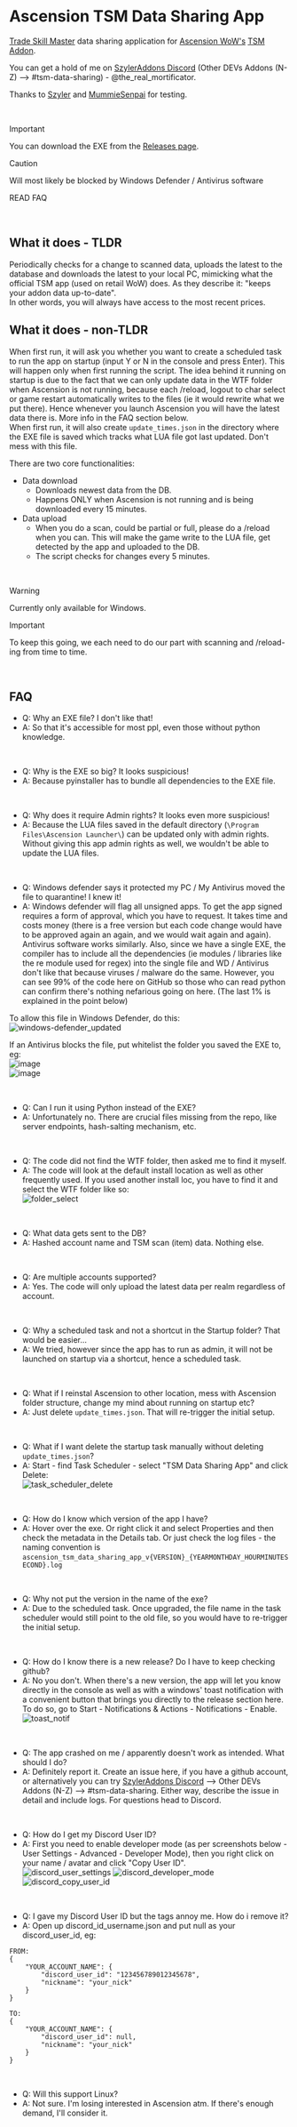 # Ascension TSM Data Sharing App

[Trade Skill Master](https://tradeskillmaster.com/) data sharing application for [Ascension WoW's](https://ascension.gg/) [TSM Addon](https://github.com/Ascension-Addons/TradeSkillMaster).

You can get a hold of me on [SzylerAddons Discord](https://discord.gg/uTxuDvuHcn) (Other DEVs Addons (N-Z) --> #tsm-data-sharing) - @the_real_mortificator.

Thanks to [Szyler](https://github.com/Szyler) and [MummieSenpai](https://github.com/MummieSenpai) for testing.

&nbsp;

> [!IMPORTANT]
> You can download the EXE from the [Releases page](https://github.com/Seminko/Ascension-TSM-Data-Sharing-App/releases).

> [!CAUTION]
> Will most likely be blocked by Windows Defender / Antivirus software
> 
> READ FAQ

&nbsp;

## What it does - TLDR
Periodically checks for a change to scanned data, uploads the latest to the database and downloads the latest to your local PC, mimicking what the official TSM app (used on retail WoW) does. As they describe it: "keeps your addon data up-to-date".<br>
In other words, you will always have access to the most recent prices.<br>

## What it does - non-TLDR
When first run, it will ask you whether you want to create a scheduled task to run the app on startup (input Y or N in the console and press Enter). This will happen only when first running the script. The idea behind it running on startup is due to the fact that we can only update data in the WTF folder when Ascension is not running, because each /reload, logout to char select or game restart automatically writes to the files (ie it would rewrite what we put there). Hence whenever you launch Ascension you will have the latest data there is. More info in the FAQ section below.<br>
When first run, it will also create `update_times.json` in the directory where the EXE file is saved which tracks what LUA file got last updated. Don't mess with this file.

There are two core functionalities:<br>
- Data download
  - Downloads newest data from the DB.
  - Happens ONLY when Ascension is not running and is being downloaded every 15 minutes.
- Data upload
  - When you do a scan, could be partial or full, please do a /reload when you can. This will make the game write to the LUA file, get detected by the app and uploaded to the DB.
  - The script checks for changes every 5 minutes.

&nbsp;

> [!WARNING]
> Currently only available for Windows.

> [!IMPORTANT]
> To keep this going, we each need to do our part with scanning and /reload-ing from time to time.

&nbsp;

## FAQ
- Q: Why an EXE file? I don't like that!
- A: So that it's accessible for most ppl, even those without python knowledge.

&nbsp;

- Q: Why is the EXE so big? It looks suspicious!
- A: Because pyinstaller has to bundle all dependencies to the EXE file.

&nbsp;

- Q: Why does it require Admin rights? It looks even more suspicious!
- A: Because the LUA files saved in the default directory (`\Program Files\Ascension Launcher\`) can be updated only with admin rights. Without giving this app admin rights as well, we wouldn't be able to update the LUA files.

&nbsp;

- Q: Windows defender says it protected my PC / My Antivirus moved the file to quarantine! I knew it!
- A: Windows defender will flag all unsigned apps. To get the app signed requires a form of approval, which you have to request. It takes time and costs money (there is a free version but each code change would have to be approved again an again, and we would wait again and again). Antivirus software works similarly. Also, since we have a single EXE, the compiler has to include all the dependencies (ie modules / libraries like the re module used for regex) into the single file and WD / Antivirus don't like that because viruses / malware do the same. However, you can see 99% of the code here on GitHub so those who can read python can confirm there's nothing nefarious going on here. (The last 1% is explained in the point below)

To allow this file in Windows Defender, do this:<br>
![windows-defender_updated](https://github.com/user-attachments/assets/f8a023cd-5a8e-4202-9df8-b07889711eb6)

If an Antivirus blocks the file, put whitelist the folder you saved the EXE to, eg:<br>
![image](https://github.com/user-attachments/assets/17e55557-479a-4574-9664-de7ba3ab3f19)<br>
![image](https://github.com/user-attachments/assets/bcbf156d-8f6e-47ed-88d5-d60f20dcdbfc)


&nbsp;

- Q: Can I run it using Python instead of the EXE?
- A: Unfortunately no. There are crucial files missing from the repo, like server endpoints, hash-salting mechanism, etc.

&nbsp;

- Q: The code did not find the WTF folder, then asked me to find it myself.
- A: The code will look at the default install location as well as other frequently used. If you used another install loc, you have to find it and select the WTF folder like so:<br>
![folder_select](https://github.com/user-attachments/assets/de21a600-1f00-4c40-b91c-47f4f9e53a10)


&nbsp;

- Q: What data gets sent to the DB?
- A: Hashed account name and TSM scan (item) data. Nothing else.

&nbsp;

- Q: Are multiple accounts supported?
- A: Yes. The code will only upload the latest data per realm regardless of account.

&nbsp;

- Q: Why a scheduled task and not a shortcut in the Startup folder? That would be easier...
- A: We tried, however since the app has to run as admin, it will not be launched on startup via a shortcut, hence a scheduled task.

&nbsp;

- Q: What if I reinstal Ascension to other location, mess with Ascension folder structure, change my mind about running on startup etc?
- A: Just delete `update_times.json`. That will re-trigger the initial setup.

&nbsp;

- Q: What if I want delete the startup task manually without deleting `update_times.json`?
- A: Start - find Task Scheduler - select "TSM Data Sharing App" and click Delete:<br>
![task_scheduler_delete](https://github.com/user-attachments/assets/11a8a17f-d83c-4926-bdf4-e9df4888214f)

&nbsp;

- Q: How do I know which version of the app I have?
- A: Hover over the exe. Or right click it and select Properties and then check the metadata in the Details tab. Or just check the log files - the naming convention is `ascension_tsm_data_sharing_app_v{VERSION}_{YEARMONTHDAY_HOURMINUTESECOND}.log`

&nbsp;

- Q: Why not put the version in the name of the exe?
- A: Due to the scheduled task. Once upgraded, the file name in the task scheduler would still point to the old file, so you would have to re-trigger the initial setup.

&nbsp;

- Q: How do I know there is a new release? Do I have to keep checking github?
- A: No you don't. When there's a new version, the app will let you know directly in the console as well as with a windows' toast notification with a convenient button that brings you directly to the release section here. To do so, go to Start - Notifications & Actions - Notifications - Enable.<br>
![toast_notif](https://github.com/user-attachments/assets/1323bc01-8eda-4a2c-bda4-38086048bf66)

&nbsp;

- Q: The app crashed on me / apparently doesn't work as intended. What should I do?
- A: Definitely report it. Create an issue here, if you have a github account, or alternatively you can try [SzylerAddons Discord](https://discord.gg/uTxuDvuHcn) --> Other DEVs Addons (N-Z) --> #tsm-data-sharing. Either way, describe the issue in detail and include logs. For questions head to Discord.

&nbsp;

- Q: How do I get my Discord User ID?
- A: First you need to enable developer mode (as per screenshots below - User Settings - Advanced - Developer Mode), then you right click on your name / avatar and click "Copy User ID".<br>
![discord_user_settings](https://github.com/user-attachments/assets/3411b1bc-dac7-4165-b4f1-3da530b2092b)
![discord_developer_mode](https://github.com/user-attachments/assets/61cfca4b-ceb6-482d-8e30-cdade377741e)
![discord_copy_user_id](https://github.com/user-attachments/assets/f3f1d500-9f76-4747-bcb0-59130284f69c)

&nbsp;

- Q: I gave my Discord User ID but the tags annoy me. How do i remove it?
- A: Open up discord_id_username.json and put null as your discord_user_id, eg:
```
FROM:
{
    "YOUR_ACCOUNT_NAME": {
        "discord_user_id": "123456789012345678",
        "nickname": "your_nick"
    }
}

TO:
{
    "YOUR_ACCOUNT_NAME": {
        "discord_user_id": null,
        "nickname": "your_nick"
    }
}
```
 
&nbsp;

- Q: Will this support Linux?
- A: Not sure. I'm losing interested in Ascension atm. If there's enough demand, I'll consider it.
